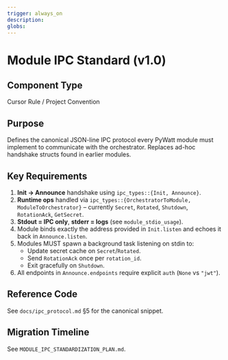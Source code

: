 ```yaml
---
trigger: always_on
description: 
globs: 
---
```

# Module IPC Standard (v1.0)

## Component Type
Cursor Rule / Project Convention

## Purpose
Defines the canonical JSON-line IPC protocol every PyWatt module must implement to communicate with the orchestrator.  Replaces ad-hoc handshake structs found in earlier modules.

## Key Requirements
1. **Init → Announce** handshake using `ipc_types::{Init, Announce}`.
2. **Runtime ops** handled via `ipc_types::{OrchestratorToModule, ModuleToOrchestrator}` – currently `Secret`, `Rotated`, `Shutdown`, `RotationAck`, `GetSecret`.
3. **Stdout = IPC only**, **stderr = logs** (see `module_stdio_usage`).
4. Module binds exactly the address provided in `Init.listen` and echoes it back in `Announce.listen`.
5. Modules MUST spawn a background task listening on stdin to:
   * Update secret cache on `Secret`/`Rotated`.
   * Send `RotationAck` once per `rotation_id`.
   * Exit gracefully on `Shutdown`.
6. All endpoints in `Announce.endpoints` require explicit `auth` (`None` vs `"jwt"`).

## Reference Code
See `docs/ipc_protocol.md` §5 for the canonical snippet.

## Migration Timeline
See `MODULE_IPC_STANDARDIZATION_PLAN.md`.
